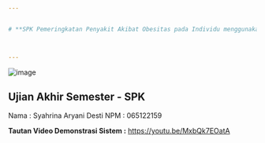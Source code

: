 ```yaml
---


# **SPK Pemeringkatan Penyakit Akibat Obesitas pada Individu menggunakan Metode Naive Bayes dan SAW**



---
```


![image](UI.png)

**Ujian Akhir Semester - SPK**
---

Nama   : Syahrina Aryani Desti
NPM    : 065122159

**Tautan Video Demonstrasi Sistem :** https://youtu.be/MxbQk7EOatA
